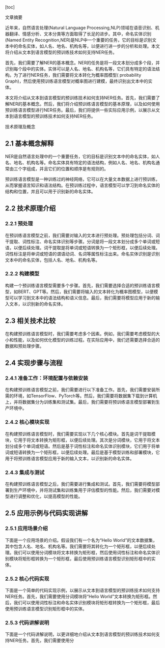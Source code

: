 
[toc]                    
                
                
文章摘要

近年来，自然语言处理(Natural Language Processing,NLP)领域在语音识别、机器翻译、情感分析、文本分类等方面取得了长足的进步。其中，命名实体识别(Named Entity Recognition,NER)是NLP中一个重要的任务，它的目标是识别文本中的命名实体，如人名、地名、机构名等，以便进行进一步的分析和处理。本文将介绍从文本到语言模型的预训练技术如何支持NER任务。

首先，我们需要了解NER的基本概念。NER的任务是将一段文本划分成多个段，并识别每个段中的实体。实体可以是人名、地名、机构名等，它们具有特定的语法结构。为了进行NER任务，我们需要将文本转化为概率图模型( probability Graph)，然后使用预训练语言模型对概率图进行建模，最终识别出文本中的实体。

本文将介绍从文本到语言模型的预训练技术如何支持NER任务。首先，我们需要了解NER的基本概念。然后，我们将介绍预训练语言模型的基本原理，以及如何使用预训练语言模型进行NER任务。最后，我们将提供一些实际应用示例，以展示从文本到语言模型的预训练技术如何支持NER任务。

技术原理及概念

## 2.1 基本概念解释

NER是自然语言处理中的一个重要任务，它的目标是识别文本中的命名实体，如人名、地名、机构名等。命名实体具有特定的语法结构，例如人名、地名、机构名通常由三个字组成，并且它们的位置和顺序是有规则的。

预训练语言模型是一种训练过的神经网络，它可以在大量文本数据上进行预训练，从而掌握语言知识和语法结构。在预训练过程中，语言模型可以学习到命名实体的结构和位置，并且可以用于识别新的命名实体。

## 2.2 技术原理介绍

### 2.2.1 预处理

在预训练语言模型之前，我们需要对输入的文本进行预处理。预处理包括分词、词干提取、词性标注、命名实体识别等步骤。分词是将一段文本划分成多个单词或短语，以便后续处理。词干提取是将单词或短语转换为一个矩形框，以便后续处理。词性标注是将单词或短语的谓语动词、名词等属性标注出来。命名实体识别是识别文本中的命名实体，包括人名、地名、机构名等。

### 2.2.2 构建模型

构建一个预训练语言模型需要多个步骤。首先，我们需要选择合适的预训练语言模型，如BERT、GPT等。然后，我们需要将输入的文本转化为概率图模型，以便模型可以学习到文本中的语法结构和语义信息。最后，我们需要将模型应用于新的输入文本，以识别新的命名实体。

## 2.3 相关技术比较

在构建预训练语言模型时，我们需要考虑多个因素。例如，我们需要考虑模型的大小和性能，以及如何优化模型的训练过程。在实际应用中，我们还需要选择合适的数据和预处理步骤。

## 2.4 实现步骤与流程

### 2.4.1 准备工作：环境配置与依赖安装

在构建预训练语言模型之前，我们需要进行以下准备工作。首先，我们需要安装所需的环境，如TensorFlow、PyTorch等。然后，我们需要将数据集下载到计算机上，并将数据集分为训练集和测试集。最后，我们需要将预训练语言模型部署到生产环境中。

### 2.4.2 核心模块实现

在构建预训练语言模型时，我们需要实现以下几个核心模块。首先是词干提取模块，它用于将文本转换为矩形框，以便后续处理。其次是分词模块，它用于将文本划分成多个单词或短语。然后是基于词性标注和命名实体识别模块，它们用于将单词或短语转换为一个矩形框，以便后续处理。最后是基于模型训练和部署模块，它用于将预训练语言模型应用于新的输入文本，以识别新的命名实体。

### 2.4.3 集成与测试

在构建预训练语言模型之后，我们需要进行集成和测试。首先，我们需要将模型部署到生产环境中，并将测试集和训练集用于评估模型的性能。然后，我们需要对模型进行调整和优化，以提高模型的性能。

## 2.5 应用示例与代码实现讲解

### 2.5.1 应用场景介绍

下面是一个应用场景的介绍。假设我们有一个名为“Hello World”的文本数据集，其中包含人名、地名、机构名等。我们需要将其转化为一个矩形框，以便后续处理。我们可以使用分词模块将文本转换为矩形框，然后使用词性标注和命名实体识别模块将矩形框转换为一个矩形框，最后使用预训练语言模型识别矩形框中的实体。

### 2.5.2 核心代码实现

下面是一个简单的代码实现示例，以展示从文本到语言模型的预训练技术如何支持NER任务。首先，我们需要使用分词模块将“Hello World”文本转换为矩形框。然后，我们可以使用词性标注和命名实体识别模块将矩形框转换为一个矩形框，最后使用预训练语言模型识别矩形框中的实体。

### 2.5.3 代码讲解说明

下面是一个代码讲解说明，以更详细地介绍从文本到语言模型的预训练技术如何支持NER任务。首先，我们需要使用分


